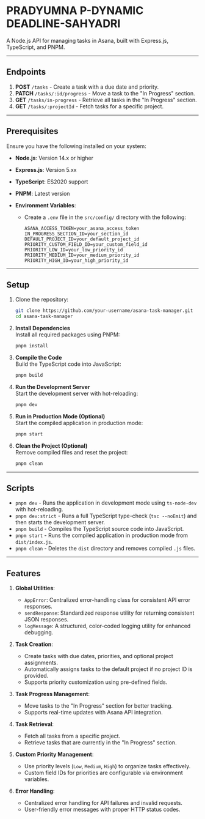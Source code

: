 # **PRADYUMNA P-DYNAMIC DEADLINE-SAHYADRI**

A Node.js API for managing tasks in Asana, built with Express.js, TypeScript, and PNPM.

---

## **Endpoints**

1. **POST** `/tasks` - Create a task with a due date and priority.
2. **PATCH** `/tasks/:id/progress` - Move a task to the "In Progress" section.
3. **GET** `/tasks/in-progress` - Retrieve all tasks in the "In Progress" section.
4. **GET** `/tasks/:projectId` - Fetch tasks for a specific project.

---

## **Prerequisites**

Ensure you have the following installed on your system:

- **Node.js**: Version 14.x or higher
- **Express.js**: Version 5.xx
- **TypeScript**: ES2020 support
- **PNPM**: Latest version
- **Environment Variables**:

  - Create a `.env` file in the `src/config/` directory with the following:

    ```env
    ASANA_ACCESS_TOKEN=your_asana_access_token
    IN_PROGRESS_SECTION_ID=your_section_id
    DEFAULT_PROJECT_ID=your_default_project_id
    PRIORITY_CUSTOM_FIELD_ID=your_custom_field_id
    PRIORITY_LOW_ID=your_low_priority_id
    PRIORITY_MEDIUM_ID=your_medium_priority_id
    PRIORITY_HIGH_ID=your_high_priority_id
    ```

---

## **Setup**

1. Clone the repository:
   ```bash
   git clone https://github.com/your-username/asana-task-manager.git
   cd asana-task-manager
   ```
2. **Install Dependencies**  
   Install all required packages using PNPM:
   ```bash
   pnpm install
   ```
3. **Compile the Code**  
   Build the TypeScript code into JavaScript:

   ```bash
   pnpm build
   ```

4. **Run the Development Server**  
   Start the development server with hot-reloading:
   ```bash
   pnpm dev
   ```
5. **Run in Production Mode (Optional)**  
   Start the compiled application in production mode:
   ```bash
   pnpm start
   ```
6. **Clean the Project (Optional)**  
   Remove compiled files and reset the project:
   ```bash
   pnpm clean
   ```

---

## **Scripts**

- `pnpm dev` - Runs the application in development mode using `ts-node-dev` with hot-reloading.
- `pnpm dev:strict` - Runs a full TypeScript type-check (`tsc --noEmit`) and then starts the development server.
- `pnpm build` - Compiles the TypeScript source code into JavaScript.
- `pnpm start` - Runs the compiled application in production mode from `dist/index.js`.
- `pnpm clean` - Deletes the `dist` directory and removes compiled `.js` files.

---

## **Features**

1. **Global Utilities**:

   - `AppError`: Centralized error-handling class for consistent API error responses.
   - `sendResponse`: Standardized response utility for returning consistent JSON responses.
   - `logMessage`: A structured, color-coded logging utility for enhanced debugging.

2. **Task Creation**:

   - Create tasks with due dates, priorities, and optional project assignments.
   - Automatically assigns tasks to the default project if no project ID is provided.
   - Supports priority customization using pre-defined fields.

3. **Task Progress Management**:

   - Move tasks to the "In Progress" section for better tracking.
   - Supports real-time updates with Asana API integration.

4. **Task Retrieval**:

   - Fetch all tasks from a specific project.
   - Retrieve tasks that are currently in the "In Progress" section.

5. **Custom Priority Management**:

   - Use priority levels (`Low`, `Medium`, `High`) to organize tasks effectively.
   - Custom field IDs for priorities are configurable via environment variables.

6. **Error Handling**:

   - Centralized error handling for API failures and invalid requests.
   - User-friendly error messages with proper HTTP status codes.
